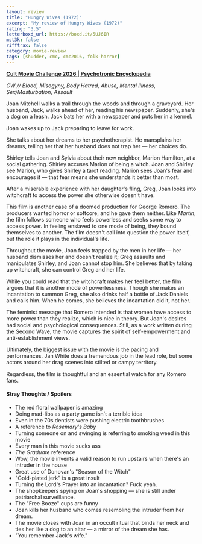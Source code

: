 ```yaml
---
layout: review
title: "Hungry Wives (1972)"
excerpt: "My review of Hungry Wives (1972)"
rating: "3.5"
letterboxd_url: https://boxd.it/5UJ6IR
mst3k: false
rifftrax: false
category: movie-review
tags: [shudder, cmc, cmc2016, folk-horror]
---
```


<b><a href="">Cult Movie Challenge 2026 | Psychotronic Encyclopedia</a></b>

<i>CW // Blood, Misogyny, Body Hatred, Abuse, Mental Illness, Sex/Masturbation, Assault</i>

Joan Mitchell walks a trail through the woods and through a graveyard. Her husband, Jack, walks ahead of her, reading his newspaper. Suddenly, she's a dog on a leash. Jack bats her with a newspaper and puts her in a kennel.

Joan wakes up to Jack preparing to leave for work.

She talks about her dreams to her psychotherapist. He mansplains her dreams, telling her that her husband does not trap her — her choices do.

Shirley tells Joan and Sylvia about their new neighbor, Marion Hamilton, at a social gathering. Shirley accuses Marion of being a witch. Joan and Shirley see Marion, who gives Shirley a tarot reading. Marion sees Joan's fear and encourages it — that fear means she understands it better than most.

After a miserable experience with her daughter's fling, Greg, Joan looks into witchcraft to access the power she otherwise doesn't have.

This film is another case of a doomed production for George Romero. The producers wanted horror or softcore, and he gave them neither. Like <i>Martin</i>, the film follows someone who feels powerless and seeks some way to access power. In feeling enslaved to one mode of being, they bound themselves to another. The film doesn't call into question the power itself, but the role it plays in the individual's life.

Throughout the movie, Joan feels trapped by the men in her life — her husband dismisses her and doesn't realize it; Greg assaults and manipulates Shirley, and Joan cannot stop him. She believes that by taking up witchcraft, she can control Greg and her life.

While you could read that the witchcraft makes her feel better, the film argues that it is another mode of powerlessness. Though she makes an incantation to summon Greg, she also drinks half a bottle of Jack Daniels and calls him. When he comes, she believes the incantation did it, not her.

The feminist message that Romero intended is that women have access to more power than they realize, which is nice in theory. But Joan's desires had social and psychological consequences. Still, as a work written during the Second Wave, the movie captures the spirit of self-empowerment and anti-establishment views.

Ultimately, the biggest issue with the movie is the pacing and performances. Jan White does a tremendous job in the lead role, but some actors around her drag scenes into stilted or campy territory.

Regardless, the film is thoughtful and an essential watch for any Romero fans.

#### Stray Thoughts / Spoilers

- The red floral wallpaper is amazing
- Doing mad-libs as a party game isn't a terrible idea
- Even in the 70s dentists were pushing electric toothbrushes
- A reference to <i>Rosemary's Baby</i>
- Turning someone on and swinging is referring to smoking weed in this movie
- Every man in this movie sucks ass
- <i>The Graduate</i> reference
- Wow, the movie invents a valid reason to run upstairs when there's an intruder in the house
- Great use of Donovan's "Season of the Witch"
- "Gold-plated jerk" is a great insult
- Turning the Lord's Prayer into an incantation? Fuck yeah.
- The shopkeepers spying on Joan's shopping — she is still under patriarchal surveillance.
- The "Free Booze" cups are funny
- Joan kills her husband who comes resembling the intruder from her dream.
- The movie closes with Joan in an occult ritual that binds her neck and ties her like a dog to an altar — a mirror of the dream she has.
- "You remember Jack's wife."

